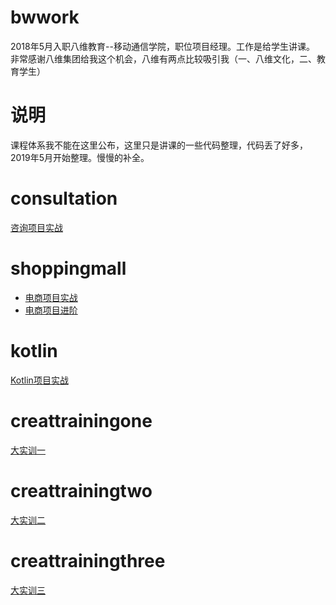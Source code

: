 # bwwork
2018年5月入职八维教育--移动通信学院，职位项目经理。工作是给学生讲课。
非常感谢八维集团给我这个机会，八维有两点比较吸引我（一、八维文化，二、教育学生）

# 说明
课程体系我不能在这里公布，这里只是讲课的一些代码整理，代码丢了好多，2019年5月开始整理。慢慢的补全。

# consultation
[咨询项目实战]()

# shoppingmall
- [电商项目实战]()
- [电商项目进阶]()

# kotlin
[Kotlin项目实战]()

# creattrainingone
[大实训一]()

# creattrainingtwo
[大实训二]()

# creattrainingthree
[大实训三]()

